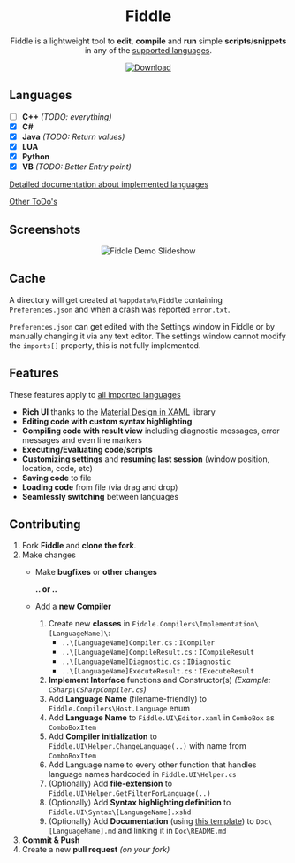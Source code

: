 <p align="center">
	<h1 align="center">
		Fiddle
	</h1>
	<p align="center">
		Fiddle is a lightweight tool to <strong>edit</strong>, <strong>compile</strong> and <strong>run</strong> simple <strong>scripts</strong>/<strong>snippets</strong> in any of the <a href="#languages">supported languages</a>.
	</p>
	<p align="center">
		<a href="https://github.com/mrousavy/Fiddle/releases/latest"><img src="https://img.shields.io/badge/download-fiddle-green.svg" alt="Download"/></a>
	</p>
</p>

## Languages
- [ ] **C++** 	_(TODO: everything)_
- [x] **C#**
- [x] **Java** 	_(TODO: Return values)_
- [x] **LUA**
- [x] **Python**
- [x] **VB** 	_(TODO: Better Entry point)_

[Detailed documentation about implemented languages](https://github.com/mrousavy/Fiddle/tree/master/Doc)

[Other ToDo's](https://github.com/mrousavy/Fiddle/projects)

## Screenshots
<p align="center">
	<img src="https://github.com/mrousavy/Fiddle/raw/master/Images/Fiddle_slideshow.gif" alt="Fiddle Demo Slideshow"/>
</p>

## Cache
A directory will get created at `%appdata%\Fiddle` containing `Preferences.json` and when a crash was reported `error.txt`.

`Preferences.json` can get edited with the Settings window in Fiddle or by manually changing it via any text editor. The settings window cannot modify the `imports[]` property, this is not fully implemented.

## Features
These features apply to [all imported languages](#languages)

* **Rich UI** thanks to the [Material Design in XAML](http://materialdesigninxaml.net/) library
* **Editing code with custom syntax highlighting**
* **Compiling code with result view** including diagnostic messages, error messages and even line markers
* **Executing/Evaluating code/scripts**
* **Customizing settings** and **resuming last session** (window position, location, code, etc)
* **Saving code** to file
* **Loading code** from file (via drag and drop)
* **Seamlessly switching** between languages

## Contributing
1. Fork **Fiddle** and **clone the fork**.
2. Make changes
	* Make **bugfixes** or **other changes**
	
	   **.. or ..**
	* Add a **new Compiler**
		1. Create new **classes** in `Fiddle.Compilers\Implementation\[LanguageName]\`:
			* `..\[LanguageName]Compiler.cs` : `ICompiler`
			* `..\[LanguageName]CompileResult.cs` : `ICompileResult`
			* `..\[LanguageName]Diagnostic.cs` : `IDiagnostic`
			* `..\[LanguageName]ExecuteResult.cs` : `IExecuteResult`
		2. **Implement Interface** functions and Constructor(s) _(Example: `CSharp\CSharpCompiler.cs`)_
		3. Add **Language Name** (filename-friendly) to `Fiddle.Compilers\Host.Language` enum
		4. Add **Language Name** to `Fiddle.UI\Editor.xaml` in `ComboBox` as `ComboBoxItem`
		5. Add **Compiler initialization** to `Fiddle.UI\Helper.ChangeLanguage(..)` with name from `ComboBoxItem`
		6. Add Language name to every other function that handles language names hardcoded in `Fiddle.UI\Helper.cs`
		7. (Optionally) Add **file-extension** to `Fiddle.UI\Helper.GetFilterForLanguage(..)`
		8. (Optionally) Add **Syntax highlighting definition** to `Fiddle.UI\Syntax\[LanguageName].xshd`
		9. (Optionally) Add **Documentation** (using [this template](https://github.com/mrousavy/Fiddle/blob/master/Doc/CSharp.md)) to `Doc\[LanguageName].md` and linking it in `Doc\README.md`		
3. **Commit & Push**
4. Create a new **pull request** _(on your fork)_
